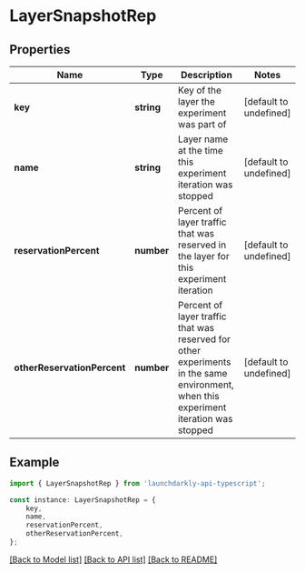 # LayerSnapshotRep


## Properties

Name | Type | Description | Notes
------------ | ------------- | ------------- | -------------
**key** | **string** | Key of the layer the experiment was part of | [default to undefined]
**name** | **string** | Layer name at the time this experiment iteration was stopped | [default to undefined]
**reservationPercent** | **number** | Percent of layer traffic that was reserved in the layer for this experiment iteration | [default to undefined]
**otherReservationPercent** | **number** | Percent of layer traffic that was reserved for other experiments in the same environment, when this experiment iteration was stopped | [default to undefined]

## Example

```typescript
import { LayerSnapshotRep } from 'launchdarkly-api-typescript';

const instance: LayerSnapshotRep = {
    key,
    name,
    reservationPercent,
    otherReservationPercent,
};
```

[[Back to Model list]](../README.md#documentation-for-models) [[Back to API list]](../README.md#documentation-for-api-endpoints) [[Back to README]](../README.md)
